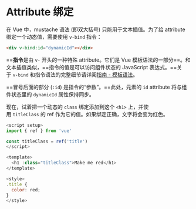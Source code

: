 # Attribute 绑定

在 Vue 中，mustache 语法 (即双大括号) 只能用于文本插值。为了给 attribute 绑定一个动态值，需要使用 `v-bind` 指令：

```html
<div v-bind:id="dynamicId"></div>
```

==**指令**是由 `v-` 开头的一种特殊 attribute。它们是 Vue 模板语法的一部分==。和文本插值类似，==指令的值是可以访问组件状态的 JavaScript 表达式。==关于 `v-bind` 和指令语法的完整细节请详阅[指南 - 模板语法](https://cn.vuejs.org/guide/essentials/template-syntax.html)。

==冒号后面的部分 (`:id`) 是指令的“参数”。==此处，元素的 `id` attribute 将与组件状态里的 `dynamicId` 属性保持同步。

现在，试着把一个动态的 `class` 绑定添加到这个 `<h1>` 上，并使用 `titleClass` 的 ref 作为它的值。如果绑定正确，文字将会变为红色。

```javascript
<script setup>
import { ref } from 'vue'

const titleClass = ref('title')
</script>

<template>
  <h1 :class="titleClass">Make me red</h1>
</template>

<style>
.title {
  color: red;
}
</style>
```